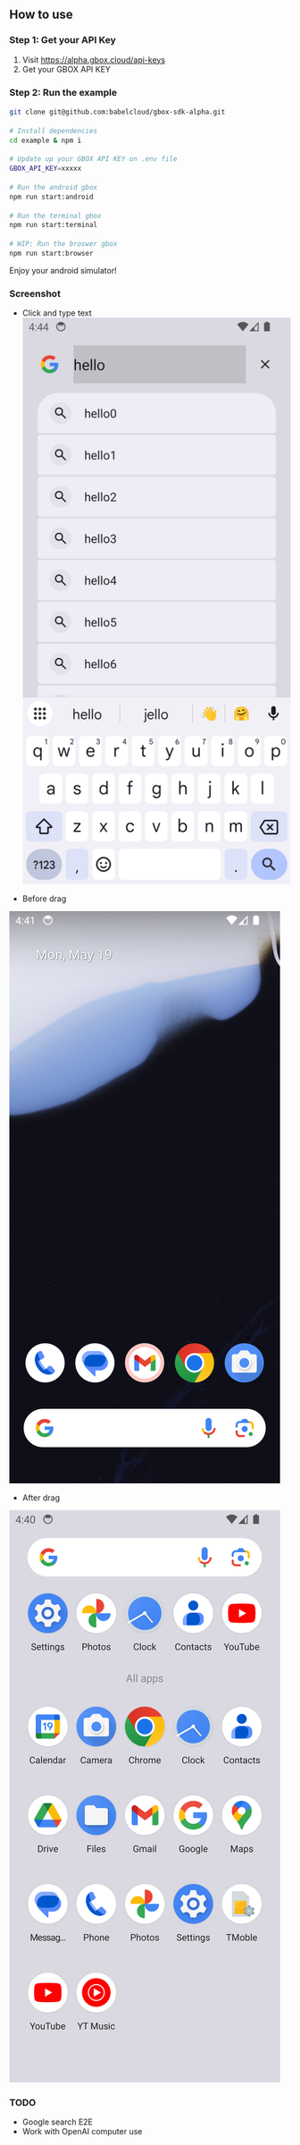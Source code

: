 ## How to use

### Step 1: Get your API Key
1. Visit https://alpha.gbox.cloud/api-keys
2. Get your GBOX API KEY

### Step 2: Run the example
```bash
git clone git@github.com:babelcloud/gbox-sdk-alpha.git

# Install dependencies
cd example & npm i

# Update up your GBOX API KEY on .env file
GBOX_API_KEY=xxxxx

# Run the android gbox
npm run start:android

# Run the terminal gbox
npm run start:terminal

# WIP: Run the broswer gbox
npm run start:browser
```

Enjoy your android simulator!

### Screenshot
- Click and type text
![Click and type](./screenshot/click_and_type.png)

- Before drag

![Before Drag](./screenshot/before_drag.png)

- After drag

![After Drag](./screenshot/after_drag.png)


### TODO
- Google search E2E
- Work with OpenAI computer use